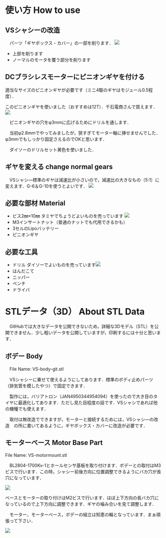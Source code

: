 # 使い方 How to use
## VSシャシーの改造
　パーツ「ギヤボックス・カバー」の一部を削ります．
 ![](image/cut_gearbox.jpg)
* 上部を削ります
* ノーマルのモータを覆う部分を削ります

## DCブラシレスモーターにピニオンギヤを付ける
適当なサイズのピニオンギヤが必要です（ミニ4駆のギヤはモジュール0.5程度）．
 
このピニオンギヤを使いました（おすすめは12T）．千石電商さんで買えます．
![](image/pinion_gear.jpg)
 
　ピニオンギヤの穴をφ3mmに広げるためにドリルを通します．
 
　当初φ2.8mmでやってみましたが，狭すぎてモーター軸に挿せませんでした．φ3mmでもしっかり固定さえるのでOKと思います．
 
　ダイソーのドリルセット黄色を使いました．
 
## ギヤを変える change normal gears
　VSシャシ―標準のギヤは減速比が小さいので，減速比の大きなもの（5:1）に変えます．G-6＆G-10を使うとよいです．
 ![](image/gear.jpg)

## 必要な部材 Material
* ビス2㎜×10㎜ 
タミヤでちょうどよいものを売っています
![](image/parts_1.jpg)
* M3インサートナット（普通のナットでも代用できるかも）
* 3セルのLipoバッテリー
* ピニオンギヤ

## 必要な工具
* ドリル
ダイソーでよいものを売っています![](image/drills.jpg)
* はんだこて
* ニッパー
* ペンチ
* ドライバ

# STLデータ（3D） About STL Data
　GitHubでは大きなデータを公開できないため，詳細な3Dモデル（STL）を公開できません．少し粗いデータを公開していますが，印刷するには十分と思います．
 
## ボデー Body
　File Name: VS-body-git.stl
  
　VSシャシーに乗せて使えるようにしてあります．標準のボディ止めパーツ（排気管を模したやつ）で固定できます．
  
　製作には，バリアトロン（JAN4950344954094）を使ったので大き目のタイヤに最適化してあります．ただし見た目程度の話です．VSシャシであれば他の機種でも使えます．
 
　取付は無改造でできますが，モーターと接続するためには，VSシャシ―の改造　の所に書いてあるように，ギヤボックス・カバーに改造が必要です．
 
## モーターベース Motor Base Part
 File Name: VS-motormount.stl
 
　BL2804-1700Kv-1とホールセンサ基板を取り付けます．ボデーとの取付はM3ビスで行います．この時，シャシー前後方向に位置調整できるようにバカ穴が長穴になっています．
 
![](image/2.jpg)
 
 
ベースとモーターの取り付けはM2ビスで行います．ほぼ上下方向の長バカ穴になっているので上下方向に調整できます．ギヤの噛み合いを見て調整します．
 
　モーター，モーターベース，ボデーの組立は知恵の輪となっています．まぁ頑張って下さい．
  
  
  
 ![](image/1.jpg)
  
